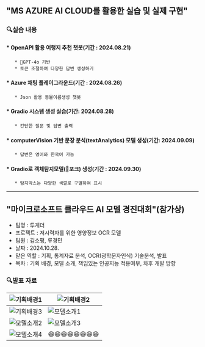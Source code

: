 ## "MS AZURE AI CLOUD를 활용한 실습 및 실제 구현"

### 🔍실습 내용
  
#### * OpenAPI 활용 여행지 추천 챗봇(기간 : 2024.08.21)
       * 🌱GPT-4o 기반
       * 토큰 조절하여 다양한 답변 생성하기


#### * Azure 채팅 플레이그라운드(기간 : 2024.08.26)
       * Json 활용 동물이름생성 챗봇


#### * Gradio 시스템 생성 실습(기간: 2024.08.28)
       * 간단한 질문 및 답변 출력

#### * computerVision 기반 문장 분석(textAnalytics) 모델 생성(기간: 2024.09.09)
       * 답변은 영어와 한국어 가능

   
#### * Gradio로 객체탐지모델(🍴포크) 생성(기간 : 2024.09.30)
       * 탐지박스는 다양한 색깔로 구별하여 표시

-------------------------------------------------

## "마이크로소프트 클라우드 AI 모델 경진대회"(참가상)

* 팀명 : 투게더
* 프로젝트 : 저시력자를 위한 영양정보 OCR 모델
* 팀원 : 김소평, 류경민
* 날짜 : 2024.10.28.
* 맡은 역할 : 기획, 통계자료 분석, OCR(광학문자인식) 기술분석, 발표
* 목차 : 기획 배경, 모델 소개, 책임있는 인공지능 적용여부, 차후 개발 방향


### 🔍발표 자료
![기획배경1](https://github.com/user-attachments/assets/2ade66d8-cc80-4e59-b823-c061585e8e1b) | ![기획배경2](https://github.com/user-attachments/assets/39865371-4c47-4fae-84ae-3b91b5d266a8)
-------------------------------------|---------------------------------------
![기획배경3](https://github.com/user-attachments/assets/a968411a-d86b-4dd5-9308-69f2b4f7e1b7) | ![모델소개1](https://github.com/user-attachments/assets/dcb91184-8d42-4e49-869d-75d0bf373ddb)
![모델소개2](https://github.com/user-attachments/assets/0e147879-83e0-4532-bf15-efd613abb920) | ![모델소개3](https://github.com/user-attachments/assets/87953df9-bed7-46b8-821e-271188f72fc2)
![모델소개4](https://github.com/user-attachments/assets/2301739d-dca6-4b90-854f-ec2d8e4bf695) | 😄😄😄😄😄😄😄😄







